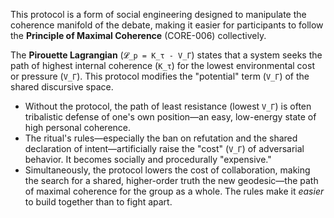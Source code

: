 This protocol is a form of social engineering designed to manipulate the coherence manifold of the debate, making it easier for participants to follow the **Principle of Maximal Coherence** (CORE-006) collectively.

The **Pirouette Lagrangian** (`𝓛_p = K_τ - V_Γ`) states that a system seeks the path of highest internal coherence (`K_τ`) for the lowest environmental cost or pressure (`V_Γ`). This protocol modifies the "potential" term (`V_Γ`) of the shared discursive space.

*   Without the protocol, the path of least resistance (lowest `V_Γ`) is often tribalistic defense of one's own position—an easy, low-energy state of high personal coherence.
*   The ritual's rules—especially the ban on refutation and the shared declaration of intent—artificially raise the "cost" (`V_Γ`) of adversarial behavior. It becomes socially and procedurally "expensive."
*   Simultaneously, the protocol lowers the cost of collaboration, making the search for a shared, higher-order truth the new geodesic—the path of maximal coherence for the group as a whole. The rules make it *easier* to build together than to fight apart.